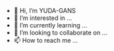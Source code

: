 - 👋 Hi, I’m YUDA-GANS
- 👀 I’m interested in ...
- 🌱 I’m currently learning ...
- 💞️ I’m looking to collaborate on ...
- 📫 How to reach me ...

<!---
YUDA-GANS/YUDA-GANS is a ✨ special ✨ repository because its `README.md` (this file) appears on your GitHub profile.
You can click the Preview link to take a look at your changes.
--->
